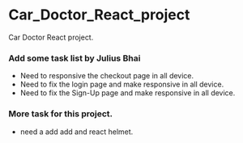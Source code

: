 # Car_Doctor_React_project
Car Doctor React project.


### Add some task list by Julius Bhai
- Need to responsive the checkout page in all device.
- Need to fix the login page and make responsive in all device.
- Need to fix the Sign-Up page and make responsive in all device.

### More task for this project.
- need a add add and react helmet.
